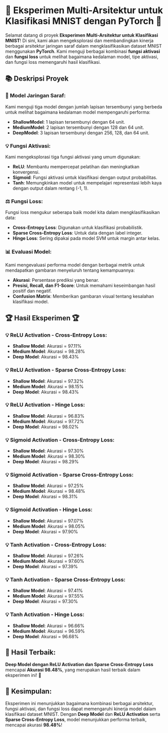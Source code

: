 # 🎉 **Eksperimen Multi-Arsitektur untuk Klasifikasi MNIST dengan PyTorch** 🎉

Selamat datang di proyek **Eksperimen Multi-Arsitektur untuk Klasifikasi MNIST**! Di sini, kami akan mengeksplorasi dan membandingkan kinerja berbagai arsitektur jaringan saraf dalam mengklasifikasikan dataset MNIST menggunakan **PyTorch**. Kami menguji berbagai kombinasi **fungsi aktivasi** dan **fungsi loss** untuk melihat bagaimana kedalaman model, tipe aktivasi, dan fungsi loss memengaruhi hasil klasifikasi.

## 📚 **Deskripsi Proyek**

### **🧠 Model Jaringan Saraf:**
Kami menguji tiga model dengan jumlah lapisan tersembunyi yang berbeda untuk melihat bagaimana kedalaman model mempengaruhi performa:
- **ShallowModel**: 1 lapisan tersembunyi dengan 64 unit.
- **MediumModel**: 2 lapisan tersembunyi dengan 128 dan 64 unit.
- **DeepModel**: 3 lapisan tersembunyi dengan 256, 128, dan 64 unit.

### **💡 Fungsi Aktivasi:**
Kami mengeksplorasi tiga fungsi aktivasi yang umum digunakan:
- **ReLU**: Membantu mempercepat pelatihan dan meningkatkan konvergensi.
- **Sigmoid**: Fungsi aktivasi untuk klasifikasi dengan output probabilitas.
- **Tanh**: Memungkinkan model untuk mempelajari representasi lebih kaya dengan output dalam rentang (-1, 1).

### **⚖️ Fungsi Loss:**
Fungsi loss mengukur seberapa baik model kita dalam mengklasifikasikan data:
- **Cross-Entropy Loss**: Digunakan untuk klasifikasi probabilistik.
- **Sparse Cross-Entropy Loss**: Untuk data dengan label integer.
- **Hinge Loss**: Sering dipakai pada model SVM untuk margin antar kelas.

### **📊 Evaluasi Model:**
Kami mengevaluasi performa model dengan berbagai metrik untuk mendapatkan gambaran menyeluruh tentang kemampuannya:
- **Akurasi**: Persentase prediksi yang benar.
- **Presisi, Recall, dan F1-Score**: Untuk memahami keseimbangan hasil positif dan negatif.
- **Confusion Matrix**: Memberikan gambaran visual tentang kesalahan klasifikasi model.

## 🏆 **Hasil Eksperimen** 🏆

### **💡 ReLU Activation - Cross-Entropy Loss:**
- **Shallow Model**: Akurasi = 97.11%
- **Medium Model**: Akurasi = 98.28%
- **Deep Model**: Akurasi = 98.43%

### **💡 ReLU Activation - Sparse Cross-Entropy Loss:**
- **Shallow Model**: Akurasi = 97.32%
- **Medium Model**: Akurasi = 98.15%
- **Deep Model**: Akurasi = 98.43%

### **💡 ReLU Activation - Hinge Loss:**
- **Shallow Model**: Akurasi = 96.83%
- **Medium Model**: Akurasi = 97.72%
- **Deep Model**: Akurasi = 98.02%

### **💡 Sigmoid Activation - Cross-Entropy Loss:**
- **Shallow Model**: Akurasi = 97.30%
- **Medium Model**: Akurasi = 98.30%
- **Deep Model**: Akurasi = 98.29%

### **💡 Sigmoid Activation - Sparse Cross-Entropy Loss:**
- **Shallow Model**: Akurasi = 97.25%
- **Medium Model**: Akurasi = 98.48%
- **Deep Model**: Akurasi = 98.31%

### **💡 Sigmoid Activation - Hinge Loss:**
- **Shallow Model**: Akurasi = 97.07%
- **Medium Model**: Akurasi = 98.05%
- **Deep Model**: Akurasi = 97.90%

### **💡 Tanh Activation - Cross-Entropy Loss:**
- **Shallow Model**: Akurasi = 97.26%
- **Medium Model**: Akurasi = 97.60%
- **Deep Model**: Akurasi = 97.39%

### **💡 Tanh Activation - Sparse Cross-Entropy Loss:**
- **Shallow Model**: Akurasi = 97.41%
- **Medium Model**: Akurasi = 97.55%
- **Deep Model**: Akurasi = 97.30%

### **💡 Tanh Activation - Hinge Loss:**
- **Shallow Model**: Akurasi = 96.66%
- **Medium Model**: Akurasi = 96.59%
- **Deep Model**: Akurasi = 96.68%

## 🏅 **Hasil Terbaik:**
**Deep Model dengan ReLU Activation dan Sparse Cross-Entropy Loss** mencapai **Akurasi 98.48%**, yang merupakan hasil terbaik dalam eksperimen ini! 🚀

## 🚀 **Kesimpulan:**
Eksperimen ini menunjukkan bagaimana kombinasi berbagai arsitektur, fungsi aktivasi, dan fungsi loss dapat memengaruhi kinerja model dalam klasifikasi dataset MNIST. Dengan **Deep Model** dan **ReLU Activation** serta **Sparse Cross-Entropy Loss**, model menunjukkan performa terbaik, mencapai akurasi **98.48%**!
